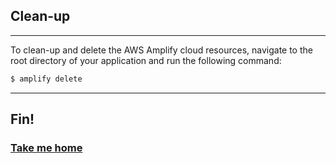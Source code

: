 ## Clean-up

---

To clean-up and delete the AWS Amplify cloud resources, navigate to the root directory of your application and run the following command:

```sh
$ amplify delete
```

---

## Fin!
### [Take me home](../README.md)